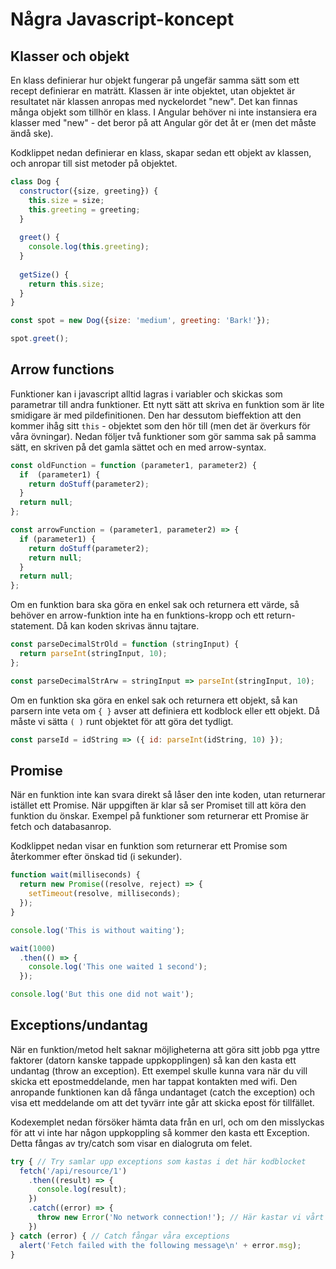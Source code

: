 # Några Javascript-koncept

## Klasser och objekt

En klass definierar hur objekt fungerar på ungefär samma sätt som ett recept
 definierar en maträtt. Klassen är inte objektet, utan objektet är
 resultatet när klassen anropas med nyckelordet "new". Det kan finnas många
 objekt som tillhör en klass. I Angular behöver ni inte instansiera era
 klasser med "new" - det beror på att Angular gör det åt er (men det måste
 ändå ske).

Kodklippet nedan definierar en klass, skapar sedan ett objekt av klassen,
 och anropar till sist metoder på objektet.

```javascript 1.8
class Dog {
  constructor({size, greeting}) {
    this.size = size;
    this.greeting = greeting;
  }
  
  greet() {
    console.log(this.greeting);
  }
  
  getSize() {
    return this.size;
  }
}

const spot = new Dog({size: 'medium', greeting: 'Bark!'});

spot.greet();
```
## Arrow functions

Funktioner kan i javascript alltid lagras i variabler och skickas som
 parametrar till andra funktioner. Ett nytt sätt att skriva en funktion som
 är lite smidigare är med pildefinitionen. Den har dessutom bieffektion att
 den kommer ihåg sitt `this` - objektet som den hör till (men det är överkurs
 för våra övningar). Nedan följer två funktioner som gör samma sak på samma
 sätt, en skriven på det gamla sättet och en med arrow-syntax.

```javascript 1.8
const oldFunction = function (parameter1, parameter2) {
  if  (parameter1) {
    return doStuff(parameter2);
  }
  return null;
};

const arrowFunction = (parameter1, parameter2) => {
  if (parameter1) {
    return doStuff(parameter2);
    return null;
  }
  return null;
};
```

Om en funktion bara ska göra en enkel sak och returnera ett värde, så behöver
 en arrow-funktion inte ha en funktions-kropp och ett return-statement. Då kan
 koden skrivas ännu tajtare.

```javascript 1.8
const parseDecimalStrOld = function (stringInput) {
  return parseInt(stringInput, 10);
};

const parseDecimalStrArw = stringInput => parseInt(stringInput, 10);
```

Om en funktion ska göra en enkel sak och returnera ett objekt, så kan parsern
 inte veta om `{ }` avser att definiera ett kodblock eller ett objekt. Då måste
 vi sätta `( )` runt objektet för att göra det tydligt.
 
 ```javascript 1.8
const parseId = idString => ({ id: parseInt(idString, 10) });
```

## Promise

När en funktion inte kan svara direkt så låser den inte koden, utan returnerar
 istället ett Promise. När uppgiften är klar så ser Promiset till att köra den
 funktion du önskar. Exempel på funktioner som returnerar ett Promise är fetch
 och databasanrop.

Kodklippet nedan visar en funktion som returnerar ett Promise som återkommer
 efter önskad tid (i sekunder).

```javascript 1.8
function wait(milliseconds) {
  return new Promise((resolve, reject) => {
    setTimeout(resolve, milliseconds);
  });
}

console.log('This is without waiting');

wait(1000)
  .then(() => {
    console.log('This one waited 1 second');
  });

console.log('But this one did not wait');
```

## Exceptions/undantag

När en funktion/metod helt saknar möjligheterna att göra sitt jobb pga yttre
 faktorer (datorn kanske tappade uppkopplingen) så kan den kasta ett undantag
 (throw an exception). Ett exempel skulle kunna vara när du vill skicka ett
 epostmeddelande, men har tappat kontakten med wifi. Den anropande funktionen
 kan då fånga undantaget (catch the exception) och visa ett meddelande om att
 det tyvärr inte går att skicka epost för tillfället.
 
Kodexemplet nedan försöker hämta data från en url, och om den misslyckas för
 att vi inte har någon uppkoppling så kommer den kasta ett Exception. Detta
 fångas av try/catch som visar en dialogruta om felet.

```javascript 1.8
try { // Try samlar upp exceptions som kastas i det här kodblocket
  fetch('/api/resource/1')
    .then((result) => {
      console.log(result);
    })
    .catch((error) => {
      throw new Error('No network connection!'); // Här kastar vi vårt exception
    })
} catch (error) { // Catch fångar våra exceptions 
  alert('Fetch failed with the following message\n' + error.msg);
}
```
